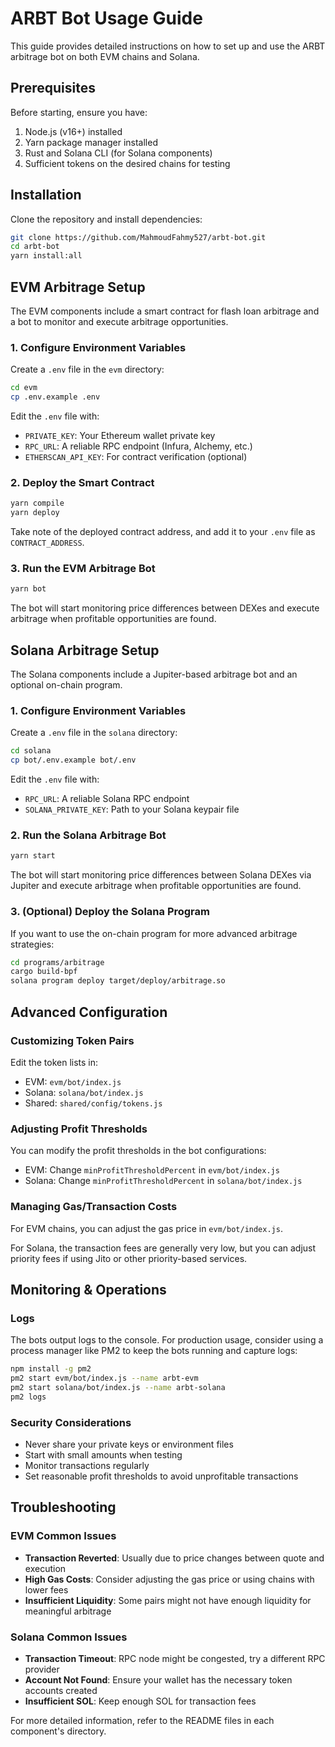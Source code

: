 # ARBT Bot Usage Guide

This guide provides detailed instructions on how to set up and use the ARBT arbitrage bot on both EVM chains and Solana.

## Prerequisites

Before starting, ensure you have:

1. Node.js (v16+) installed
2. Yarn package manager installed
3. Rust and Solana CLI (for Solana components)
4. Sufficient tokens on the desired chains for testing

## Installation

Clone the repository and install dependencies:

```bash
git clone https://github.com/MahmoudFahmy527/arbt-bot.git
cd arbt-bot
yarn install:all
```

## EVM Arbitrage Setup

The EVM components include a smart contract for flash loan arbitrage and a bot to monitor and execute arbitrage opportunities.

### 1. Configure Environment Variables

Create a `.env` file in the `evm` directory:

```bash
cd evm
cp .env.example .env
```

Edit the `.env` file with:
- `PRIVATE_KEY`: Your Ethereum wallet private key
- `RPC_URL`: A reliable RPC endpoint (Infura, Alchemy, etc.)
- `ETHERSCAN_API_KEY`: For contract verification (optional)

### 2. Deploy the Smart Contract

```bash
yarn compile
yarn deploy
```

Take note of the deployed contract address, and add it to your `.env` file as `CONTRACT_ADDRESS`.

### 3. Run the EVM Arbitrage Bot

```bash
yarn bot
```

The bot will start monitoring price differences between DEXes and execute arbitrage when profitable opportunities are found.

## Solana Arbitrage Setup

The Solana components include a Jupiter-based arbitrage bot and an optional on-chain program.

### 1. Configure Environment Variables

Create a `.env` file in the `solana` directory:

```bash
cd solana
cp bot/.env.example bot/.env
```

Edit the `.env` file with:
- `RPC_URL`: A reliable Solana RPC endpoint
- `SOLANA_PRIVATE_KEY`: Path to your Solana keypair file

### 2. Run the Solana Arbitrage Bot

```bash
yarn start
```

The bot will start monitoring price differences between Solana DEXes via Jupiter and execute arbitrage when profitable opportunities are found.

### 3. (Optional) Deploy the Solana Program

If you want to use the on-chain program for more advanced arbitrage strategies:

```bash
cd programs/arbitrage
cargo build-bpf
solana program deploy target/deploy/arbitrage.so
```

## Advanced Configuration

### Customizing Token Pairs

Edit the token lists in:
- EVM: `evm/bot/index.js`
- Solana: `solana/bot/index.js`
- Shared: `shared/config/tokens.js`

### Adjusting Profit Thresholds

You can modify the profit thresholds in the bot configurations:
- EVM: Change `minProfitThresholdPercent` in `evm/bot/index.js`
- Solana: Change `minProfitThresholdPercent` in `solana/bot/index.js`

### Managing Gas/Transaction Costs

For EVM chains, you can adjust the gas price in `evm/bot/index.js`.

For Solana, the transaction fees are generally very low, but you can adjust priority fees if using Jito or other priority-based services.

## Monitoring & Operations

### Logs

The bots output logs to the console. For production usage, consider using a process manager like PM2 to keep the bots running and capture logs:

```bash
npm install -g pm2
pm2 start evm/bot/index.js --name arbt-evm
pm2 start solana/bot/index.js --name arbt-solana
pm2 logs
```

### Security Considerations

- Never share your private keys or environment files
- Start with small amounts when testing
- Monitor transactions regularly
- Set reasonable profit thresholds to avoid unprofitable transactions

## Troubleshooting

### EVM Common Issues

- **Transaction Reverted**: Usually due to price changes between quote and execution
- **High Gas Costs**: Consider adjusting the gas price or using chains with lower fees
- **Insufficient Liquidity**: Some pairs might not have enough liquidity for meaningful arbitrage

### Solana Common Issues

- **Transaction Timeout**: RPC node might be congested, try a different RPC provider
- **Account Not Found**: Ensure your wallet has the necessary token accounts created
- **Insufficient SOL**: Keep enough SOL for transaction fees

For more detailed information, refer to the README files in each component's directory.
